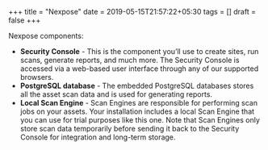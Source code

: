 +++
title = "Nexpose"
date = 2019-05-15T21:57:22+05:30
tags = []
draft = false
+++




Nexpose components:

* **Security Console** - This is the component you’ll use to create sites, run scans, generate reports, and much more. The Security Console is accessed via a web-based user interface through any of our supported browsers.
* **PostgreSQL database** - The embedded PostgreSQL databases stores all the asset scan data and is used for generating reports.
* **Local Scan Engine** - Scan Engines are responsible for performing scan jobs on your assets. Your installation includes a local Scan Engine that you can use for trial purposes like this one. Note that Scan Engines only store scan data temporarily before sending it back to the Security Console for integration and long-term storage.

